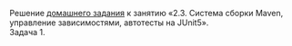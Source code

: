 Решение [домашнего задания](https://github.com/netology-code/javaqa-homeworks/tree/master/maven-junit) к занятию «2.3. Система сборки Maven, управление зависимостями, автотесты на JUnit5».  
Задача 1.
